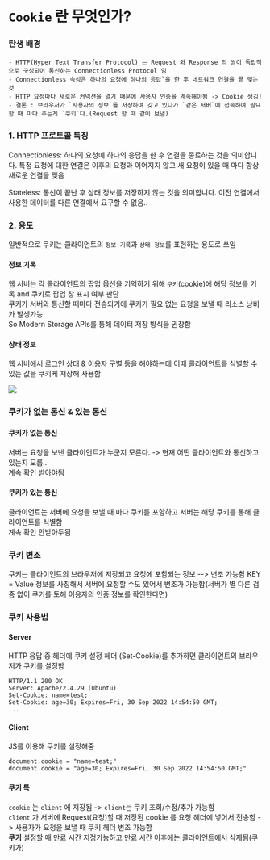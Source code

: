 # `Cookie` 란 무엇인가? 
### 탄생 배경
    - HTTP(Hyper Text Transfer Protocol) 는 Request 와 Response 의 쌍이 독립적으로 구성되어 통신하는 Connectionless Protocol 임
    - Connectionless 속성은 하나의 요청에 하나의 응답`을 한 후 네트워크 연결을 끝 맺는 것
    - HTTP 요청마다 새로운 커넥션을 열기 때문에 사용자 인증을 계속해야됨 -> Cookie 생김!
    - 결론 : 브라우저가 `사용자의 정보`를 저장하여 갖고 있다가 `같은 서버`에 접속하여 필요할 때 마다 주는게 `쿠키`다.(Request 할 때 같이 보냄)
### 1. HTTP 프로토콜 특징

Connectionless: 하나의 요청에 하나의 응답을 한 후 연결을 종료하는 것을 의미합니다. 특정 요청에 대한 연결은 이후의 요청과 이어지지 않고 새 요청이 있을 때 마다 항상 새로운 연결을 맺음

Stateless: 통신이 끝난 후 상태 정보를 저장하지 않는 것을 의미합니다. 이전 연결에서 사용한 데이터를 다른 연결에서 요구할 수 없음..

### 2. 용도
일반적으로 쿠키는 클라이언트의 `정보 기록`과 `상태 정보`를 표현하는 용도로 쓰임

#### 정보 기록
웹 서버는 각 클라이언트의 팝업 옵션을 기억하기 위해 `쿠키`(cookie)에 해당 정보를 기록 and 쿠키로 팝업 창 표시 여부 판단<br>
쿠키가 서버와 통신할 때마다 전송되기에 쿠키가 필요 없는 요청을 보낼 때 리소스 낭비가 발생가능<br>
So Modern Storage APIs를 통해 데이터 저장 방식을 권장함

#### 상태 정보
웹 서버에서 로그인 상태 & 이용자 구별 등을 해야하는데 이때 클라이언트를 식별할 수 있는 값을 쿠키케 저장해 사용함

<img src = https://padawanr0k.github.io/static/07db78149f53a5eeafdfebd9251185e1/68386/web_cookie.jpg />

### 쿠키가 없는 통신 & 있는 통신
#### 쿠키가 없는 통신 
서버는 요청을 보낸 클라이언트가 누군지 모른다. -> 현재 어떤 클라이언트와 통신하고 있는지 모름..<br>계속 확인 받아야됨
#### 쿠키가 있는 통신
클라이언트는 서버에 요청을 보낼 때 마다 쿠키를 포함하고 서버는 해당 쿠키를 통해 클라이언트를 식별함<br>계속 확인 안받아두됨

### 쿠키 변조
쿠키는 클라이언트의 브라우저에 저장되고 요청에 포함되는 정보 --> 변조 가능함 KEY = Value 정보를 사칭해서 서버에 요청할 수도 있어서 변조가 가능함(서버가 별 다른 검증 없이 쿠키를 토해 이용자의 인증 정보를 확인한다면)

### 쿠키 사용법
#### Server
HTTP 응답 중 헤더에 쿠키 설정 헤더 (Set-Cookie)를 추가하면 클라이언트의 브라우저가 쿠키를 설정함
```
HTTP/1.1 200 OK
Server: Apache/2.4.29 (Ubuntu)
Set-Cookie: name=test;
Set-Cookie: age=30; Expires=Fri, 30 Sep 2022 14:54:50 GMT;
...
```
#### Client
JS를 이용해 쿠키를 설정해줌
```
document.cookie = "name=test;"
document.cookie = "age=30; Expires=Fri, 30 Sep 2022 14:54:50 GMT;"
```
#### 쿠키 특
`cookie` 는 `client` 에 저장됨 -> `client`는 쿠키 조회/수정/추가 가능함<br>
`client` 가 서버에 Request(요청)할 때 저장된 cookie 를 요청 헤더에 넣어서 전송함 -> 사용자가 요청을 보낼 때 쿠키 헤더 변조 가능함<br>
<b>쿠키</b> 설정할 때 만료 시간 지정가능하고 만료 시간 이후에는 클라이언트에서 삭제됨(쿠키가)<br>
